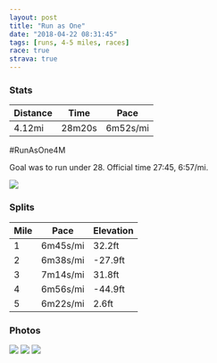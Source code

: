 ```yaml
---
layout: post
title: "Run as One"
date: "2018-04-22 08:31:45"
tags: [runs, 4-5 miles, races]
race: true
strava: true
---
```


### Stats

| Distance | Time | Pace |
|----------|------|------|
|4.12mi|28m20s|6m52s/mi|

#RunAsOne4M

Goal was to run under 28. Official time 27:45, 6:57/mi.


<img src='https://maps.googleapis.com/maps/api/staticmap?maptype=roadmap&path=enc:o_zwFvmnbMsGiJgLAqGcJaOaD}PcNmBoDS_LcAeCs\sT}JUmDhB_GqCsH{ImLj@~CfNkCpIxBvH`NjJhCvFnItAbF|MtGpC|IuA|JdLbJ~@hUrZxOjB|DyI&key=AIzaSyC1MId7bFpkLXNAaYhBSTb8jLyiSqzbDtM&size=800x800&markers=color:yellow|label:S|40.77064,-73.971&markers=color:green|label:F|40.773759999999996,-73.97277999999999'>

### Splits

| Mile | Pace | Elevation |
|------|------|-----------|
|1|6m45s/mi|32.2ft|
|2|6m38s/mi|-27.9ft|
|3|7m14s/mi|31.8ft|
|4|6m56s/mi|-44.9ft|
|5|6m22s/mi|2.6ft|

### Photos
<img src='https://dgtzuqphqg23d.cloudfront.net/XHGu1oKQ9P71mHQbs6f5sBnKZWmxmwx-E8NevxHFHX8-576x768.jpg'>

<img src='https://dgtzuqphqg23d.cloudfront.net/Ve8jXS97962TOc_RV03Tpg9CTmApasuzd1qqjch2OTA-576x768.jpg'>

<img src='https://dgtzuqphqg23d.cloudfront.net/Qr53-W9JKiy_mlP7DRuqkaJ8pChQTr2figdWaILFDoI-768x651.jpg'>
